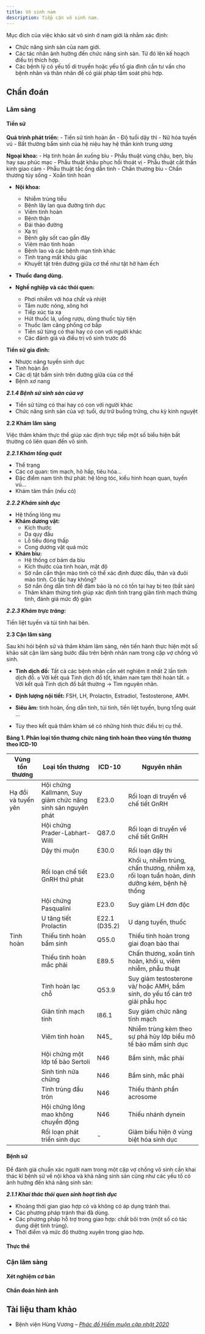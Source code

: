 ```yaml
---
title: Vô sinh nam
description: Tiếp cận vô sinh nam.
---
```


Mục đích của việc khảo sát vô sinh ở nam giới là nhằm xác định:

- Chức năng sinh sản của nam giới.
- Các tác nhân ảnh hưởng đến chức năng sinh sản. Từ đó lên kế hoạch điều trị thích hợp.
- Các bệnh lý có yếu tố di truyền hoặc yếu tố gia đình cần tư vấn cho bệnh nhân và thân nhân để có giải pháp tầm soát phù hợp.

## Chẩn đoán

### Lâm sàng

#### Tiền sử

**Quá trình phát triển:**
    - Tiền sử tinh hoàn ẩn
    - Độ tuổi dậy thì
    - Nữ hóa tuyến vú
    - Bất thường bẩm sinh của hệ niệu hay hệ thần kinh trung ương

**Ngoại khoa:**
    - Hạ tinh hoàn ẩn xuống bìu
    - Phẫu thuật vùng chậu, bẹn, bìu hay sau phúc mạc
    - Phẫu thuật khâu phục hồi thoát vị
    - Phẫu thuật cắt thần kinh giao cảm
    - Phẫu thuật tắc ống dẫn tinh
    - Chấn thương bìu
    - Chấn thương tủy sống
    - Xoắn tinh hoàn

- **Nội khoa:**
    - Nhiễm trùng tiểu
    - Bệnh lây lan qua đường tình dục
    - Viêm tinh hoàn
    - Bệnh thận
    - Đái tháo đường
    - Xạ trị
    - Bệnh gây sốt cao gần đây
    - Viêm mào tinh hoàn
    - Bệnh lao và các bệnh mạn tính khác
    - Tình trạng mất khứu giác
    - Khuyết tật trên đường giữa cơ thể như tật hở hàm ếch

- **Thuốc đang dùng.**
- **Nghề nghiệp và các thói quen:**
    - Phơi nhiễm với hóa chất và nhiệt
    - Tắm nước nóng, xông hơi
    - Tiếp xúc tia xạ
    - Hút thuốc lá, uống rượu, dùng thuốc túy tiện
    - Thuốc làm căng phồng cơ bắp
    - Tiền sử từng có thai hay có con với người khác
    - Các đánh giá và điều trị vô sinh trước đó

**Tiền sử gia đình:**

- Nhược năng tuyến sinh dục
- Tinh hoàn ẩn
- Các dị tật bẩm sinh trên đường giữa của cơ thể
- Bệnh xơ nang

**_2.1.4 Bệnh sử sinh sản của vợ_**

- Tiền sử từng có thai hay có con với người khác
- Chức năng sinh sản của vợ: tuổi, dự trữ buồng trứng, chu kỳ kinh nguyệt

**2.2 Khám lâm sàng**

Việc thăm khám thực thể giúp xác định trực tiếp một số biểu hiện bất thường có liên quan đến vô sinh.

**_2.2.1 Khám tổng quát_**

- Thể trạng
- Các cơ quan: tim mạch, hô hấp, tiêu hóa…
- Đặc điểm nam tính thứ phát: hệ lông tóc, kiểu hình hoạn quan, tuyến vú…
- Khám tâm thần (nếu có)

**_2.2.2 Khám sinh dục_**

- Hệ thống lông mu
- **Khám dương vật:**
    - Kích thước
    - Da quy đầu
    - Lỗ tiểu đóng thấp
    - Cong dương vật quá mức
- **Khám bìu:**
    - Hệ thống cơ bám da bìu
    - Kích thước của tinh hoàn, mật độ
    - Sờ nắn cẩn thận mào tinh có thể xác định được đầu, thân và đuôi mào tinh. Có tắc hay không?
    - Sờ nắn ống dẫn tinh để đảm bảo là nó có tồn tại hay bị teo (bất sản)
    - Thăm khám thừng tinh giúp xác định tình trạng giãn tĩnh mạch thừng tinh, đánh giá mức độ giãn

**_2.2.3 Khám trực tràng:_**

Tiền liệt tuyến và túi tinh hai bên.

**2.3 Cận lâm sàng**

Sau khi hỏi bệnh sử và thăm khám lâm sàng, nên tiến hành thực hiện một số khảo sát cận lâm sàng bước đầu trên bệnh nhân nam trong cặp vợ chồng vô sinh.

- **Tinh dịch đồ:** Tất cả các bệnh nhân cần xét nghiệm ít nhất 2 lần tinh dịch đồ.
    `o` Với kết quả Tinh dịch đồ tốt, khám nam tạm thời hoàn tất.
    `o` Với kết quả Tinh dịch đồ bất thường → Tìm nguyên nhân.

- **Định lượng nội tiết:** FSH, LH, Prolactin, Estradiol, Testosterone, AMH.
- **Siêu âm:** tinh hoàn, ống dẫn tinh, túi tinh, tiền liệt tuyến, bụng tổng quát …
- Tùy theo kết quả thăm khám sẽ có những hình thức điều trị cụ thể.

**Bảng 1. Phân loại tổn thương chức năng tinh hoàn theo vùng tổn thương theo ICD-10**

| Vùng tổn thương       | Loại tổn thương                                  | ICD-10     | Nguyên nhân                                                                         |
| --------------------- | ------------------------------------------------ | ---------- | ----------------------------------------------------------------------------------- |
| Hạ đồi và tuyến yên   | Hội chứng Kallmann, Suy giảm chức năng sinh sản nguyên phát | E23.0      | Rối loạn di truyền về chế tiết GnRH                                                 |
|                       | Hội chứng Prader-Labhart-Willi                   | Q87.0      | Rối loạn di truyền về chế tiết GnRH                                                 |
|                       | Dậy thì muộn                                     | E30.0      | Rối loạn dậy thì                                                                   |
|                       | Rối loạn chế tiết GnRH thứ phát                  | E23.0      | Khối u, nhiễm trùng, chấn thương, nhiễm xạ, rối loạn tuần hoàn, dinh dưỡng kém, bệnh hệ thống |
|                       | Hội chứng Pasqualini                             | E23.0      | Suy giảm LH đơn độc                                                                |
|                       | U tăng tiết Prolactin                            | E22.1 (D35.2) | U dạng tuyến, thuốc                                                                |
| Tinh hoàn             | Thiếu tinh hoàn bẩm sinh                         | Q55.0      | Thiếu tinh hoàn trong giai đoạn bào thai                                            |
|                       | Thiếu tinh hoàn mắc phải                         | E89.5      | Chấn thương, xoắn tinh hoàn, khối u, viêm nhiễm, phẫu thuật                         |
|                       | Tinh hoàn lạc chỗ                                | Q53.9      | Suy giảm testosterone và/ hoặc AMH, bẩm sinh, do yếu tố cản trở giải phẫu học       |
|                       | Giãn tĩnh mạch tinh                              | I86.1      | Suy giảm chức năng tĩnh mạch                                                        |
|                       | Viêm tinh hoàn                                   | N45_       | Nhiễm trùng kèm theo sự phá hủy lớp biểu mô tế bào mầm sinh dục                     |
|                       | Hội chứng một lớp tế bào Sertoli                 | N46        | Bẩm sinh, mắc phải                                                                 |
|                       | Sinh tinh nửa chừng                              | N46        | Bẩm sinh, mắc phải                                                                 |
|                       | Tinh trùng đầu tròn                              | N46        | Thiếu thành phần acrosome                                                          |
|                       | Hội chứng lông mao không chuyển động            | N46        | Thiếu nhánh dynein                                                                 |
|                       | Rối loạn phát triển sinh dục                     | -          | Giảm biểu hiện ở vùng biệt hóa sinh dục                                            |


#### Bệnh sử

Để đánh giá chuẩn xác người nam trong một cặp vợ chồng vô sinh cần khai thác kĩ bệnh sử về nội khoa và khả năng sinh sản cũng như các yếu tố có ảnh hưởng đến khả năng sinh sản:

**_2.1.1 Khai thác thói quen sinh hoạt tình dục_**

- Khoảng thời gian giao hợp có và không có áp dụng tránh thai.
- Các phương pháp tránh thai đã dùng.
- Các phương pháp hỗ trợ trong giao hợp: chất bôi trơn (một số có tác dụng diệt tinh trùng).
- Thời điểm và mức độ thường xuyên trong giao hợp.

#### Thực thể

### Cận lâm sàng

#### Xét nghiệm cơ bản

#### Chẩn đoán hình ảnh

## Tài liệu tham khảo

- Bệnh viện Hùng Vương – [_Phác đồ Hiếm muộn cập nhật 2020_](https://bvhungvuong.vn/danh-cho-nhan-vien/phac-do-hiem-muon-cap-nhat-2020)
